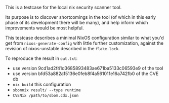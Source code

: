 This is a testcase for the local nix security scanner tool.

Its purpose is to discover shortcomings in the tool (of which in this early
phase of its development there will be many), and help inform which
improvements would be most helpful.

This testcase describes a minimal NixOS configuration similar to what you'd
get from `nixos-generate-config` with little further customization, against the
revision of nixos-unstable described in the `flake.lock`.

To reproduce the result in `out.txt`:
* use version 9cd1ad2f41d3685893483ae671ba5133c06593e9 of the tool
* use version bfd53a882a15136e0feb8f4a561011e16a742fb0 of the CVE db
* `nix build` this configuration
* `sbomnix result/ --type runtime`
* `CVENix /path/to/sbom.cdx.json`
